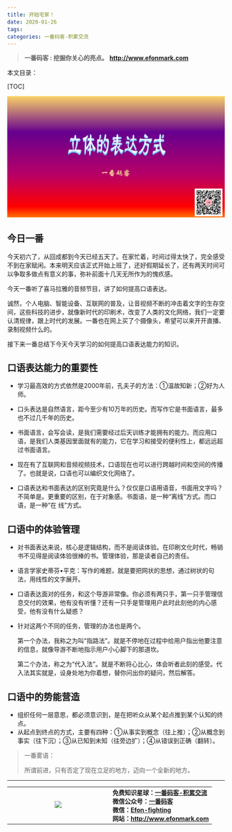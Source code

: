 ```yaml
---
title: 开始宅家！
date: 2020-01-26
tags: 
categories: 一番码客-积累交流
---
```


> **一番码客 : 挖掘你关心的亮点。**
> **http://www.efonmark.com**

本文目录：

[TOC]

![image-20200130230954027](2020-01-30-立体的表达方式/image-20200130230954027.png)

<!--more-->

## 今日一番

今天初六了，从回成都到今天已经五天了。在家忙着，时间过得太快了，完全感受不到在家赋闲。本来明天应该正式开始上班了，还好假期延长了，还有两天时间可以争取多做点有意义的事，弥补前面十几天无所作为的愧疚感。

今天一番听了喜马拉雅的音频节目，讲了如何提高口语表达。

诚然，个人电脑、智能设备、互联网的普及，让音视频不断的冲击着文字的生存空间，这些科技的进步，就像新时代的印刷术，改变了人类的文化网络，我们一定要认清规律，跟上时代的发展。一番也在网上买了个摄像头，希望可以来开开直播、录制视频什么的。

接下来一番总结下今天今天学习的如何提高口语表达能力的知识。

## 口语表达能力的重要性

* 学习最高效的方式依然是2000年前，孔夫子的方法：①温故知新；②好为人师。

* 口头表达是自然语言，距今至少有10万年的历史。而写作它是书面语言，最多也不过几千年的历史。
* 书面语言，会写会读，是我们需要经过后天训练才能拥有的能力。而应用口语，是我们人类基因里面就有的能力，它在学习和接受的便利性上，都远远超过书面语言。
* 现在有了互联网和音频视频技术，口语现在也可以进行跨越时间和空间的传播了。也就是说，口语也可以编织文化网络了。


* 口语表达和书面表达的区别究竟是什么？仅仅是口语用语音，书面用文字吗？不简单是。更重要的区别，在于对象感。书面语，是一种“离线”方式。而口语，是一种“在 线”方式。

## 口语中的体验管理

* 对书面表达来说，核心是逻辑结构，而不是阅读体验。在印刷文化时代，畅销书不见得是阅读体验很棒的书。管理体验，那是读者自己的责任。

* 语言学家史蒂芬•平克：写作的难题，就是要把网状的思想，通过树状的句法，用线性的文字展开。

* 口语表达面对的任务，和这个导游非常像。你必须有两只手，第一只手管理信息交付的效果，他有没有听懂？还有一只手是管理用户此时此刻他的内心感受，他有没有什么疑惑？

* 针对这两个不同的任务，管理的办法也是两个。

    第一个办法，我称之为叫“指路法”。就是不停地在过程中给用户指出他要注意的信息，就像导游不断地指示用户小心脚下的那道坎。

    第二个办法，称之为“代入法”。就是不断将心比心，体会听者此刻的感受。代入法其实就是，设身处地为你着想，替你问出你的疑问，然后解答。

## 口语中的势能营造

* 组织任何一层意思，都必须意识到，是在把听众从某个起点推到某个认知的终点。
* 从起点到终点的方式，主要有四种：①从事实到概念（往上推）；②从概念到事实（往下沉）；③从已知到未知（往旁边扩）；④从错误到正确（翻转）。

> 一番雾语：
>
> 所谓前进，只有否定了现在立足的地方，迈向一个全新的地方。

------

<table>
<tr>
<td ><center><img src="http://www.efonmark.com/efonmark-blog/readme/guanzhu_1.jpg" width=40%></center></td>
<td width="50%" align=left><b>
    免费知识星球：<a href="http://www.efonmark.com/efonmark-blog/readme/zhishixingqiu1.png">一番码客-积累交流</a><br>
    微信公众号：<a href="http://www.efonmark.com/efonmark-blog/readme/guanzhu_1.jpg">一番码客</a><br>
    微信：<a href="http://www.efonmark.com/efonmark-blog/readme/weixin.jpg">Efon-fighting</a><br>
    网站：<a href="http://www.efonmark.com">http://www.efonmark.com</a><br></b></td>
</tr>
</table>